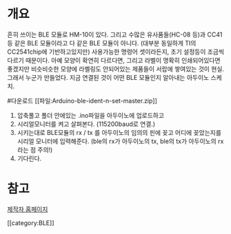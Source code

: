 # 개요
흔히 쓰이는  BLE 모듈로 HM-10이 있다. 그리고 수많은 유사품들(HC-08 등)과 CC41등  같은 BLE 모듈이라고 다 같은 BLE  모듈이 아니다. (대부분 동일하게 TI의 CC2541chip에 기반하고있지만) 사용가능한 명령어 셋이라든지, 초기 설정등이 조금씩 다르기 때문이다.
아예 모양이 확연히 다르다면, 그리고 라벨이 명확히 인쇄되어있다면 좋겠지만 비슷비슷한 모양에 라벨링도 안되어있는 제품들이 서랍에 쌓여있는 것이 현실.
그래서 누군가 만들었다. 지금 연결된 것이 어떤 BLE 모듈인지 알아내는 아두이노 스케치.

#다운로드
[[파일:Arduino-ble-ident-n-set-master.zip]]

1. 압축풀고 폴더 안에있는  .ino파일을 아두이노에 업로드하고
2. 시리얼모니터를 켜고 살펴본다. (115200baud로 연결.)
3. 시키는대로 BLE모듈의 rx / tx  를 아두이노의 임의의 핀에 꽂고 어디에 꽂았는지를 시리얼 모니터에 입력해준다. (ble의 rx가 아두이노의 tx, ble의 tx가 아두이노의 rx라는 점 주의!)
4. 기다린다.

# 참고
[제작자 홈페이지](https://blog.yavilevich.com/2016/12/hm-10-or-cc41-a-module-automatic-arduino-ble-module-identification/)


[[category:BLE]]
